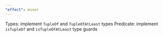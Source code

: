 ```yaml
---
"effect": minor
---
```


Types: implement `TupleOf` and `TupleOfAtLeast` types
Predicate: implement `isTupleOf` and `isTupleOfAtLeast` type guards
